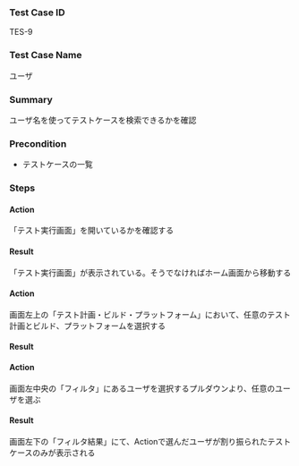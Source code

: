 ### Test Case ID
TES-9

### Test Case Name
ユーザ

### Summary
ユーザ名を使ってテストケースを検索できるかを確認

### Precondition
* テストケースの一覧

### Steps

#### Action
「テスト実行画面」を開いているかを確認する
#### Result
「テスト実行画面」が表示されている。そうでなければホーム画面から移動する

#### Action
画面左上の「テスト計画・ビルド・プラットフォーム」において、任意のテスト計画とビルド、プラットフォームを選択する
#### Result


#### Action
画面左中央の「フィルタ」にあるユーザを選択するプルダウンより、任意のユーザを選ぶ
#### Result
画面左下の「フィルタ結果」にて、Actionで選んだユーザが割り振られたテストケースのみが表示される
